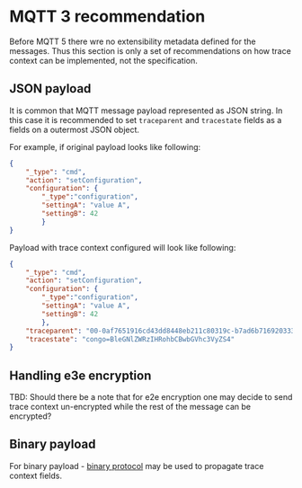 # MQTT 3 recommendation

Before MQTT 5 there wre no extensibility metadata defined for the messages. Thus
this section is only a set of recommendations on how trace context can be
implemented, not the specification.

## JSON payload

It is common that MQTT message payload represented as JSON string. In this case
it is recommended to set `traceparent` and `tracestate` fields as a fields on a
outermost JSON object.

For example, if original payload looks like following:

``` json
{
    "_type": "cmd",
    "action": "setConfiguration",
    "configuration": {
        "_type":"configuration",
        "settingA": "value A",
        "settingB": 42
        }
}
```

Payload with trace context configured will look like following:

``` json
{
    "_type": "cmd",
    "action": "setConfiguration",
    "configuration": {
        "_type":"configuration",
        "settingA": "value A",
        "settingB": 42
        },
    "traceparent": "00-0af7651916cd43dd8448eb211c80319c-b7ad6b7169203331-01",
    "tracestate": "congo=BleGNlZWRzIHRohbCBwbGVhc3VyZS4"
}
```

## Handling e3e encryption

TBD: Should there be a note that for e2e encryption one may decide to send trace
context un-encrypted while the rest of the message can be encrypted?

## Binary payload

For binary payload - [binary protocol](..\extension-binary.html) may be used to
propagate trace context fields.